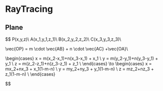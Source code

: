 # RayTracing

## Plane

$$
P(x,y,z)\\
A(x_1,y_1,z_1)\\
B(x_2,y_2,z_2)\\
C(x_3,y_3,z_3)\\

\vec{OP} = m \cdot \vec{AB} + n \cdot \vec{AC} +\vec{OA}\\



\begin{cases}
x = m(x_2-x_1)+n(x_3-x_1) + x_1 \\
y = m(y_2-y_1)+n(y_3-y_1) + y_1 \\
z = m(z_2-z_1)+n(z_3-z_1) + z_1 \\
\end{cases}
\to
\begin{cases}
x = mx_2+nx_3 + x_1(1-m-n) \\
y = my_2+ny_3 + y_1(1-m-n) \\
z = mz_2+nz_3 + z_1(1-m-n) \\
\end{cases}


$$
